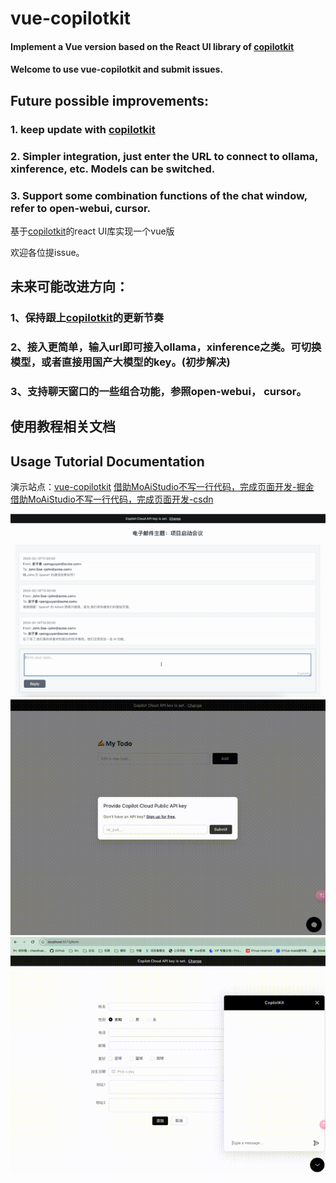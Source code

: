 # vue-copilotkit
#### Implement a Vue version based on the React UI library of <a href="https://github.com/CopilotKit/CopilotKit" target="_blank">copilotkit</a>
#### Welcome to use vue-copilotkit and submit issues.
## Future possible improvements:
### 1. keep update with <a href="https://github.com/CopilotKit/CopilotKit" target="_blank">copilotkit</a>
### 2. Simpler integration, just enter the URL to connect to ollama, xinference, etc. Models can be switched.
### 3. Support some combination functions of the chat window, refer to open-webui, cursor.

基于<a href="https://github.com/CopilotKit/CopilotKit" target="_blank">copilotkit</a>的react UI库实现一个vue版

欢迎各位提issue。

## 未来可能改进方向：
### 1、保持跟上<a href="https://github.com/CopilotKit/CopilotKit" target="_blank">copilotkit</a>的更新节奏
### 2、接入更简单，输入url即可接入ollama，xinference之类。可切换模型，或者直接用国产大模型的key。(初步解决)
### 3、支持聊天窗口的一些组合功能，参照open-webui， cursor。

## 使用教程相关文档
## Usage Tutorial Documentation
演示站点：<a href="http://www.vue-copilotkit.fun" target="_blank">vue-copilotkit</a>
<a href="https://juejin.cn/post/7413682017298710562" target="_blank">借助MoAiStudio不写一行代码，完成页面开发-掘金</a><br>
<a href="https://blog.csdn.net/weixin_49477258/article/details/142205945" target="_blank">借助MoAiStudio不写一行代码，完成页面开发-csdn</a><br>

![Image](https://github.com/fe-51shebao/.github/raw/main/demo1-ok.gif)
![Image](https://github.com/fe-51shebao/.github/raw/main/demo3-ok.gif)
![Image](https://github.com/fe-51shebao/.github/raw/main/demo-form.gif)
